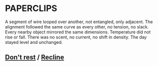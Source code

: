 # PAPERCLIPS

A segment of wire looped over another, not entangled, only adjacent. The alignment followed the same curve as every other, no tension, no slack. Every nearby object mirrored the same dimensions. Temperature did not rise or fall. There was no scent, no current, no shift in density. The day stayed level and unchanged.

## [Don't rest](page-0aedf821a7467ab9) / [Recline](page-84683762c9395624)
